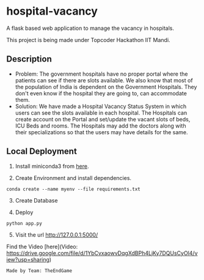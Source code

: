 # hospital-vacancy

A flask based web application to manage the vacancy in hospitals.

This project is being made under Topcoder Hackathon IIT Mandi.

## Description
- Problem:
    The government hospitals have no proper portal where the patients can see if there are slots available.
    We also know that most of the population of India is dependent on the Government Hospitals.
    They don't even know if the hospital they are going to, can accommodate them.
-  Solution:
    We have made a Hospital Vacancy Status System in which users can see the slots available in each hospital.
    The Hospitals can create account on the Portal and set/update the vacant slots of beds, ICU Beds and rooms.
    The Hospitals may add the doctors along with their specializations so that the users may have details for the same.

## Local Deployment

1. Install miniconda3 from [here](https://docs.conda.io/en/latest/miniconda.html).

2. Create Environment and install dependencies.

```console
conda create --name myenv --file requirements.txt
```

3. Create Database

4. Deploy

```console
python app.py
```

5. Visit the url http://127.0.0.1:5000/



Find the Video [here](Video: https://drive.google.com/file/d/1YbCvxaowvDqgXdBPh4LjKy7DQUsCyOl4/view?usp=sharing)

``` Made by Team: TheEndGame ```

